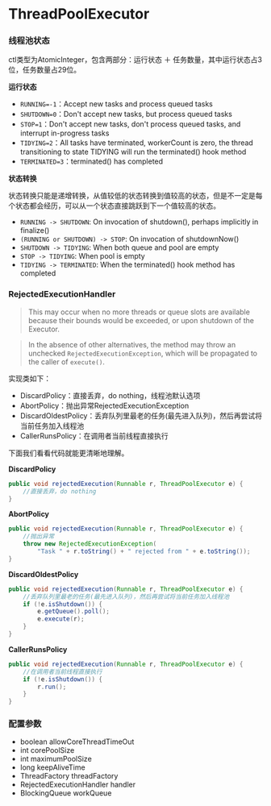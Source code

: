 # ThreadPoolExecutor

### 线程池状态

ctl类型为AtomicInteger，包含两部分：运行状态 ＋ 任务数量，其中运行状态占3位，任务数量占29位。


**运行状态**

- `RUNNING=-1`：Accept new tasks and process queued tasks
- `SHUTDOWN=0`：Don't accept new tasks, but process queued tasks
- `STOP=1`：Don't accept new tasks, don't process queued tasks, and interrupt in-progress tasks
- `TIDYING=2`：All tasks have terminated, workerCount is zero, the thread transitioning to state TIDYING will run the terminated() hook method
- `TERMINATED=3`：terminated() has completed

**状态转换**

状态转换只能是递增转换，从值较低的状态转换到值较高的状态，但是不一定是每个状态都会经历，可以从一个状态直接跳跃到下一个值较高的状态。

- `RUNNING -> SHUTDOWN`: On invocation of shutdown(), perhaps implicitly in finalize()
- `(RUNNING or SHUTDOWN) -> STOP`: On invocation of shutdownNow()
- `SHUTDOWN -> TIDYING`: When both queue and pool are empty
- `STOP -> TIDYING`: When pool is empty
- `TIDYING -> TERMINATED`: When the terminated() hook method has completed

### RejectedExecutionHandler

> This may occur when no more threads or queue slots are
 available because their bounds would be exceeded, or upon shutdown of the Executor.

> In the absence of other alternatives, the method may throw an unchecked `RejectedExecutionException`, which will be propagated to the caller of `execute()`.

实现类如下：

- DiscardPolicy：直接丢弃，do nothing，线程池默认选项
- AbortPolicy：抛出异常RejectedExecutionException
- DiscardOldestPolicy：丢弃队列里最老的任务(最先进入队列)，然后再尝试将当前任务加入线程池
- CallerRunsPolicy：在调用者当前线程直接执行

下面我们看看代码就能更清晰地理解。

**DiscardPolicy**

```java
public void rejectedExecution(Runnable r, ThreadPoolExecutor e) {
    //直接丢弃，do nothing
}
```

**AbortPolicy**

```java
public void rejectedExecution(Runnable r, ThreadPoolExecutor e) {
    //抛出异常
    throw new RejectedExecutionException(
        "Task " + r.toString() + " rejected from " + e.toString());
}
```

**DiscardOldestPolicy**

```java
public void rejectedExecution(Runnable r, ThreadPoolExecutor e) {
    //丢弃队列里最老的任务(最先进入队列)，然后再尝试将当前任务加入线程池
    if (!e.isShutdown()) {
        e.getQueue().poll();
        e.execute(r);
    }
}
```

**CallerRunsPolicy**

```java
public void rejectedExecution(Runnable r, ThreadPoolExecutor e) {
    //在调用者当前线程直接执行
    if (!e.isShutdown()) {
        r.run();
    }
}
```

### 配置参数

- boolean allowCoreThreadTimeOut
- int corePoolSize
- int maximumPoolSize
- long keepAliveTime
- ThreadFactory threadFactory
- RejectedExecutionHandler handler
- BlockingQueue<Runnable> workQueue